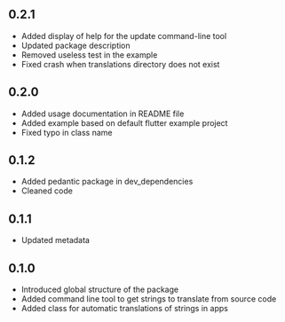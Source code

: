 ## 0.2.1

* Added display of help for the update command-line tool
* Updated package description
* Removed useless test in the example
* Fixed crash when translations directory does not exist


## 0.2.0

* Added usage documentation in README file
* Added example based on default flutter example project
* Fixed typo in class name


## 0.1.2

* Added pedantic package in dev_dependencies
* Cleaned code


## 0.1.1

* Updated metadata


## 0.1.0

* Introduced global structure of the package
* Added command line tool to get strings to translate from source code
* Added class for automatic translations of strings in apps
